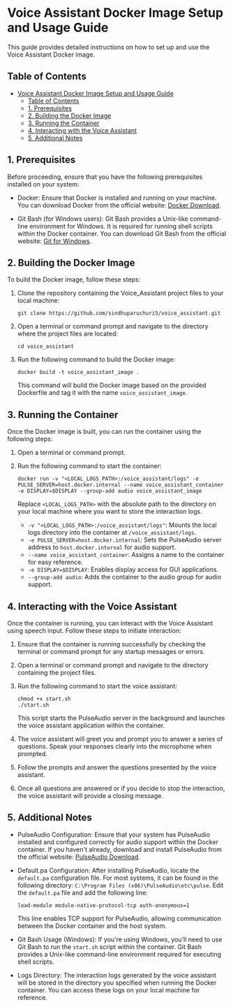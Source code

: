 # Voice Assistant Docker Image Setup and Usage Guide

This guide provides detailed instructions on how to set up and use the Voice Assistant Docker image.

## Table of Contents

- [Voice Assistant Docker Image Setup and Usage Guide](#voice-assistant-docker-image-setup-and-usage-guide)
  - [Table of Contents](#table-of-contents)
  - [1. Prerequisites ](#1-prerequisites-)
  - [2. Building the Docker Image ](#2-building-the-docker-image-)
  - [3. Running the Container ](#3-running-the-container-)
  - [4. Interacting with the Voice Assistant ](#4-interacting-with-the-voice-assistant-)
  - [5. Additional Notes ](#5-additional-notes-)

## 1. Prerequisites <a name="prerequisites"></a>

Before proceeding, ensure that you have the following prerequisites installed on your system:

- Docker: Ensure that Docker is installed and running on your machine. You can download Docker from the official website: [Docker Download](https://www.docker.com/products/docker-desktop/).

- Git Bash (for Windows users): Git Bash provides a Unix-like command-line environment for Windows. It is required for running shell scripts within the Docker container. You can download Git Bash from the official website: [Git for Windows](https://git-scm.com/download/win).

## 2. Building the Docker Image <a name="building-the-docker-image"></a>

To build the Docker image, follow these steps:

1. Clone the repository containing the Voice_Assistant project files to your local machine:

   ```
   git clone https://github.com/sindhuparuchuri5/voice_assistant.git
   ```

2. Open a terminal or command prompt and navigate to the directory where the project files are located:

   ```
   cd voice_assistant
   ```

3. Run the following command to build the Docker image:

   ```
   docker build -t voice_assistant_image .
   ```

   This command will build the Docker image based on the provided Dockerfile and tag it with the name `voice_assistant_image`.

## 3. Running the Container <a name="running-the-container"></a>

Once the Docker image is built, you can run the container using the following steps:

1. Open a terminal or command prompt.

2. Run the following command to start the container:

   ```
   docker run -v "<LOCAL_LOGS_PATH>:/voice_assistant/logs" -e PULSE_SERVER=host.docker.internal --name voice_assistant_container -e DISPLAY=$DISPLAY --group-add audio voice_assistant_image
   ```

   Replace `<LOCAL_LOGS_PATH>` with the absolute path to the directory on your local machine where you want to store the interaction logs.

   - `-v "<LOCAL_LOGS_PATH>:/voice_assistant/logs"`: Mounts the local logs directory into the container at `/voice_assistant/logs`.
   - `-e PULSE_SERVER=host.docker.internal`: Sets the PulseAudio server address to `host.docker.internal` for audio support.
   - `--name voice_assistant_container`: Assigns a name to the container for easy reference.
   - `-e DISPLAY=$DISPLAY`: Enables display access for GUI applications.
   - `--group-add audio`: Adds the container to the audio group for audio support.

## 4. Interacting with the Voice Assistant <a name="interacting-with-the-voice-assistant"></a>

Once the container is running, you can interact with the Voice Assistant using speech input. Follow these steps to initiate interaction:

1. Ensure that the container is running successfully by checking the terminal or command prompt for any startup messages or errors.

2. Open a terminal or command prompt and navigate to the directory containing the project files.

3. Run the following command to start the voice assistant:

   ```
   chmod +x start.sh
   ./start.sh
   ```

   This script starts the PulseAudio server in the background and launches the voice assistant application within the container.

4. The voice assistant will greet you and prompt you to answer a series of questions. Speak your responses clearly into the microphone when prompted.

5. Follow the prompts and answer the questions presented by the voice assistant.

6. Once all questions are answered or if you decide to stop the interaction, the voice assistant will provide a closing message.

## 5. Additional Notes <a name="additional-notes"></a>

- PulseAudio Configuration: Ensure that your system has PulseAudio installed and configured correctly for audio support within the Docker container. If you haven't already, download and install PulseAudio from the official website: [PulseAudio Download](https://www.freedesktop.org/wiki/Software/PulseAudio/).

- Default.pa Configuration: After installing PulseAudio, locate the `default.pa` configuration file. For most systems, it can be found in the following directory: `C:\Program Files (x86)\PulseAudio\etc\pulse`. Edit the `default.pa` file and add the following line:

   ```
   load-module module-native-protocol-tcp auth-anonymous=1
   ```

   This line enables TCP support for PulseAudio, allowing communication between the Docker container and the host system.

- Git Bash Usage (Windows): If you're using Windows, you'll need to use Git Bash to run the `start.sh` script within the container. Git Bash provides a Unix-like command-line environment required for executing shell scripts.

- Logs Directory: The interaction logs generated by the voice assistant will be stored in the directory you specified when running the Docker container. You can access these logs on your local machine for reference.

